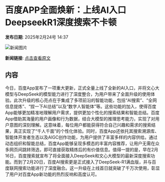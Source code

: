 # 百度APP全面焕新：上线AI入口 DeepseekR1深度搜索不卡顿

**发布日期**: 2025年2月24号 14:37

![新闻图片](https://pic.chinaz.com/picmap/thumb/201912192146016232_0.jpg)

**新闻链接**: [点击查看原文](https://www.aibase.com/zh/news/15653)

## 内容

今日，百度App宣布了一项重大更新，正式全量上线了全新的AI入口，并将文心大模型与DeepSeek的模型能力进行了深度整合，为用户带来了全面升级的使用体验。此次升级的核心亮点在于集成了多项前沿的智能功能，包括“AI搜索”、“全网信息提炼”、“捏一下AI总结”以及“数字人智能体”等。这些功能的加入，使得百度App能够更加精准地理解用户需求，提供更加个性化的搜索结果和智能总结。百度App借助其海量的用户画像和行为数据，结合大模型的推理思考能力，实现了对用户意图的深刻理解。这意味着，每位用户都能获得符合自己兴趣和需求的搜索结果，真正实现了“千人千面”的个性化体验。同时，百度App还依托其搜索溯源库、智能体开发者生态以及AIGC创作功能，为用户提供了丰富多样的内容供给。通过动态组织和智能总结，百度App能够呈现多模态的丰富内容推荐，让用户无需在众多网页间跳转筛选，即可直接获取精炼后的有价值信息。值得一提的是，早在2月16日，百度搜索就宣布了将全面接入DeepSeek和文心大模型的最新深度搜索功能。而到了2月20日，百度AI搜索更是正式接入了DeepSeek-R1满血版，并与百度联网搜索功能进行了深度融合。这一升级在上线首日就突破了千万次使用，彰显了用户对百度App新功能的热烈反响和高度认可。
